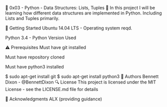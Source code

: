 🐚 0x03 - Python - Data Structures: Lists, Tuples 🐚
In this project I will be learning how different data structures are implemented in Python. Including Lists and Tuples primarily.

🏃 Getting Started
Ubuntu 14.04 LTS - Operating system reqd.

Python 3.4 - Python Version Used

⚠️ Prerequisites
Must have git installed

Must have repository cloned

Must have python3 installed

$ sudo apt-get install git
$ sudo apt-get install python3
📘 Authors
Bennett Dixon - @BennettDixon
🔍 License
This project is licensed under the MIT License - see the LICENSE.md file for details

📣 Acknowledgments
ALX (providing guidance)

